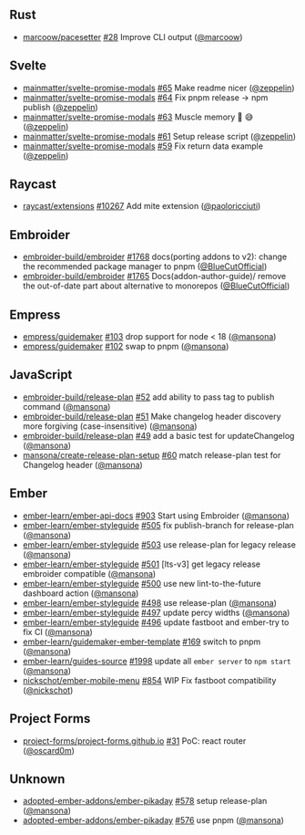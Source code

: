 ## Rust

- [marcoow/pacesetter] [#28](https://github.com/marcoow/pacesetter/pull/28)
  Improve CLI output ([@marcoow])

## Svelte

- [mainmatter/svelte-promise-modals]
  [#65](https://github.com/mainmatter/svelte-promise-modals/pull/65) Make readme
  nicer ([@zeppelin])
- [mainmatter/svelte-promise-modals]
  [#64](https://github.com/mainmatter/svelte-promise-modals/pull/64) Fix pnpm
  release → npm publish ([@zeppelin])
- [mainmatter/svelte-promise-modals]
  [#63](https://github.com/mainmatter/svelte-promise-modals/pull/63) Muscle
  memory 🐹 😅 ([@zeppelin])
- [mainmatter/svelte-promise-modals]
  [#61](https://github.com/mainmatter/svelte-promise-modals/pull/61) Setup
  release script ([@zeppelin])
- [mainmatter/svelte-promise-modals]
  [#59](https://github.com/mainmatter/svelte-promise-modals/pull/59) Fix return
  data example ([@zeppelin])

## Raycast

- [raycast/extensions]
  [#10267](https://github.com/raycast/extensions/pull/10267) Add mite extension
  ([@paoloricciuti])

## Embroider

- [embroider-build/embroider]
  [#1768](https://github.com/embroider-build/embroider/pull/1768) docs(porting
  addons to v2): change the recommended package manager to pnpm
  ([@BlueCutOfficial])
- [embroider-build/embroider]
  [#1765](https://github.com/embroider-build/embroider/pull/1765)
  Docs(addon-author-guide)/ remove the out-of-date part about alternative to
  monorepos ([@BlueCutOfficial])

## Empress

- [empress/guidemaker] [#103](https://github.com/empress/guidemaker/pull/103)
  drop support for node < 18 ([@mansona])
- [empress/guidemaker] [#102](https://github.com/empress/guidemaker/pull/102)
  swap to pnpm ([@mansona])

## JavaScript

- [embroider-build/release-plan]
  [#52](https://github.com/embroider-build/release-plan/pull/52) add ability to
  pass tag to publish command ([@mansona])
- [embroider-build/release-plan]
  [#51](https://github.com/embroider-build/release-plan/pull/51) Make changelog
  header discovery more forgiving (case-insensitive) ([@mansona])
- [embroider-build/release-plan]
  [#49](https://github.com/embroider-build/release-plan/pull/49) add a basic
  test for updateChangelog ([@mansona])
- [mansona/create-release-plan-setup]
  [#60](https://github.com/mansona/create-release-plan-setup/pull/60) match
  release-plan test for Changelog header ([@mansona])

## Ember

- [ember-learn/ember-api-docs]
  [#903](https://github.com/ember-learn/ember-api-docs/pull/903) Start using
  Embroider ([@mansona])
- [ember-learn/ember-styleguide]
  [#505](https://github.com/ember-learn/ember-styleguide/pull/505) fix
  publish-branch for release-plan ([@mansona])
- [ember-learn/ember-styleguide]
  [#503](https://github.com/ember-learn/ember-styleguide/pull/503) use
  release-plan for legacy release ([@mansona])
- [ember-learn/ember-styleguide]
  [#501](https://github.com/ember-learn/ember-styleguide/pull/501) [lts-v3] get
  legacy release embroider compatible ([@mansona])
- [ember-learn/ember-styleguide]
  [#500](https://github.com/ember-learn/ember-styleguide/pull/500) use new
  lint-to-the-future dashboard action ([@mansona])
- [ember-learn/ember-styleguide]
  [#498](https://github.com/ember-learn/ember-styleguide/pull/498) use
  release-plan ([@mansona])
- [ember-learn/ember-styleguide]
  [#497](https://github.com/ember-learn/ember-styleguide/pull/497) update percy
  widths ([@mansona])
- [ember-learn/ember-styleguide]
  [#496](https://github.com/ember-learn/ember-styleguide/pull/496) update
  fastboot and ember-try to fix CI ([@mansona])
- [ember-learn/guidemaker-ember-template]
  [#169](https://github.com/ember-learn/guidemaker-ember-template/pull/169)
  switch to pnpm ([@mansona])
- [ember-learn/guides-source]
  [#1998](https://github.com/ember-learn/guides-source/pull/1998) update all
  `ember server` to `npm start` ([@mansona])
- [nickschot/ember-mobile-menu]
  [#854](https://github.com/nickschot/ember-mobile-menu/pull/854) WIP Fix
  fastboot compatibility ([@nickschot])

## Project Forms

- [project-forms/project-forms.github.io]
  [#31](https://github.com/project-forms/project-forms.github.io/pull/31) PoC:
  react router ([@oscard0m])

## Unknown

- [adopted-ember-addons/ember-pikaday]
  [#578](https://github.com/adopted-ember-addons/ember-pikaday/pull/578) setup
  release-plan ([@mansona])
- [adopted-ember-addons/ember-pikaday]
  [#576](https://github.com/adopted-ember-addons/ember-pikaday/pull/576) use
  pnpm ([@mansona])

[@BlueCutOfficial]: https://github.com/BlueCutOfficial
[@mansona]: https://github.com/mansona
[@marcoow]: https://github.com/marcoow
[@nickschot]: https://github.com/nickschot
[@oscard0m]: https://github.com/oscard0m
[@paoloricciuti]: https://github.com/paoloricciuti
[@zeppelin]: https://github.com/zeppelin
[adopted-ember-addons/ember-pikaday]:
  https://github.com/adopted-ember-addons/ember-pikaday
[ember-learn/ember-api-docs]: https://github.com/ember-learn/ember-api-docs
[ember-learn/ember-styleguide]: https://github.com/ember-learn/ember-styleguide
[ember-learn/guidemaker-ember-template]:
  https://github.com/ember-learn/guidemaker-ember-template
[ember-learn/guides-source]: https://github.com/ember-learn/guides-source
[embroider-build/embroider]: https://github.com/embroider-build/embroider
[embroider-build/release-plan]: https://github.com/embroider-build/release-plan
[empress/guidemaker]: https://github.com/empress/guidemaker
[mainmatter/svelte-promise-modals]:
  https://github.com/mainmatter/svelte-promise-modals
[mansona/create-release-plan-setup]:
  https://github.com/mansona/create-release-plan-setup
[marcoow/pacesetter]: https://github.com/marcoow/pacesetter
[nickschot/ember-mobile-menu]: https://github.com/nickschot/ember-mobile-menu
[project-forms/project-forms.github.io]:
  https://github.com/project-forms/project-forms.github.io
[raycast/extensions]: https://github.com/raycast/extensions
